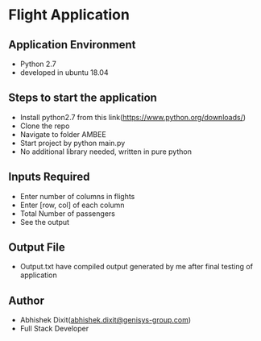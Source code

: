# Flight Application

## Application Environment
- Python 2.7
- developed in ubuntu 18.04

## Steps to start the application
- Install python2.7 from this link(https://www.python.org/downloads/)
- Clone the repo
- Navigate to folder AMBEE
- Start project by python main.py
- No additional library needed, written in pure python

## Inputs Required
- Enter number of columns in flights
- Enter [row, col] of each column
- Total Number of passengers
- See the output

## Output File
- Output.txt have compiled output generated by me after final testing of application

## Author
- Abhishek Dixit(abhishek.dixit@genisys-group.com)
- Full Stack Developer